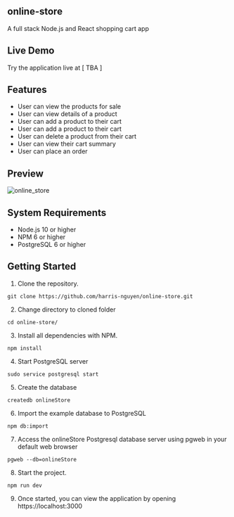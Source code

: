 ## online-store
A full stack Node.js and React shopping cart app

## Live Demo
Try the application live at [ TBA ]
 
## Features
- User can view the products for sale
- User can view details of a product
- User can add a product to their cart
- User can add a product to their cart
- User can delete a product from their cart
- User can view their cart summary
- User can place an order

## Preview
![online_store]()

## System Requirements
- Node.js 10 or higher
- NPM 6 or higher
- PostgreSQL 6 or higher

## Getting Started
1. Clone the repository.
```
git clone https://github.com/harris-nguyen/online-store.git
```
2. Change directory to cloned folder
```
cd online-store/
```
3. Install all dependencies with NPM.
```
npm install
```
4. Start PostgreSQL server
```
sudo service postgresql start
```
5. Create the database
```
createdb onlineStore
```
6. Import the example database to PostgreSQL
```
npm db:import
```
7. Access the onlineStore Postgresql database server using pgweb in your default web browser
```
pgweb --db=onlineStore
```
8. Start the project.
```
npm run dev
```
9. Once started, you can view the application by opening https://localhost:3000
